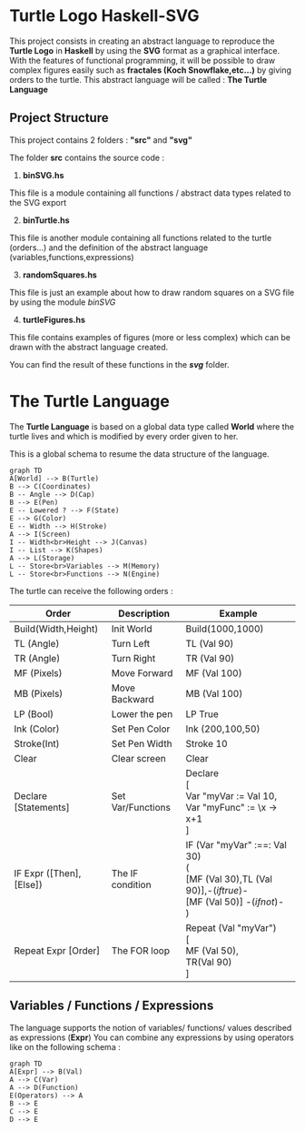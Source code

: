 # Turtle Logo Haskell-SVG

This project consists in creating an abstract language to reproduce the **Turtle Logo** in **Haskell** by using the **SVG** format as a graphical interface.
With the features of functional programming, it will be possible to draw complex figures easily such as **fractales (Koch Snowflake,etc...)** by giving orders to the turtle.
This abstract language will be called : **The Turtle Language**


## Project Structure

This project contains 2 folders : **"src"** and **"svg"**

 The folder **src** contains the source code :
 
1. **binSVG.hs**

This file is a module containing all functions / abstract data types related to the SVG export

2. **binTurtle.hs** 

This file is another module containing all functions related to the turtle (orders...) and the definition of the abstract language (variables,functions,expressions)

3. **randomSquares.hs**

This file is just an example about how to draw random squares on a SVG file by using the module *binSVG*

4. **turtleFigures.hs**

This file contains examples of figures (more or less complex) which can be drawn with the abstract language created.

You can find the result of these functions in the ***svg*** folder.

# The Turtle Language

The **Turtle Language** is based on a global data type called **World** where the turtle lives and which is modified by every order given to her.

This is a global schema to resume the data structure of the language.

```mermaid
graph TD
A[World] --> B(Turtle)
B --> C(Coordinates)
B -- Angle --> D(Cap)
B --> E(Pen)
E -- Lowered ? --> F(State)
E --> G(Color)
E -- Width --> H(Stroke)
A --> I(Screen)
I -- Width<br>Height --> J(Canvas)
I -- List --> K(Shapes)
A --> L(Storage)
L -- Store<br>Variables --> M(Memory)
L -- Store<br>Functions --> N(Engine)
```
The turtle can receive the following orders :

|Order                |Description               |Example
|---------------------|----------------------------|----------------|
|Build(Width,Height)    |Init World                |Build(1000,1000)
|TL (Angle)             |Turn Left                 |TL (Val 90)
|TR (Angle)             |Turn Right                |TR (Val 90)
|MF (Pixels)            |Move Forward              |MF (Val 100)
|MB (Pixels)            |Move Backward             |MB (Val 100)
|LP (Bool)              |Lower the pen             |LP True
|Ink (Color)            |Set Pen Color             |Ink (200,100,50)
|Stroke(Int)            |Set Pen Width             |Stroke 10
|Clear                  |Clear screen              |Clear
|Declare [Statements]   |Set Var/Functions         |Declare <br>[<br>Var "myVar := Val 10,<br>Var "myFunc" := \x -> x+1 <br> ]
|IF Expr ([Then],[Else])| The IF condition         |IF (Var "myVar" :==: Val 30)<br>(<br>[MF (Val 30),TL (Val 90)],-(*iftrue*)-<br>[MF (Val 50)] -(*ifnot*)-<br>)
|Repeat Expr [Order]    | The FOR loop             |Repeat (Val "myVar")<br>[<br>MF (Val 50),<br>TR(Val 90)<br>]


## Variables / Functions / Expressions

The language supports the notion of variables/ functions/ values described as expressions (**Expr**)
You can combine any expressions by using operators like on the following schema :
```mermaid
graph TD
A[Expr] --> B(Val)
A --> C(Var)
A --> D(Function)
E(Operators) --> A
B --> E
C --> E
D --> E
```
